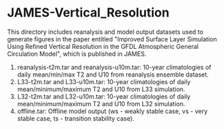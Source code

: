 # JAMES-Vertical_Resolution

This directory includes reanalysis and model output datasets used to generate figures in the paper entitled 
"Improved Surface Layer Simulation Using Refined Vertical Resolution in the GFDL Atmospheric General Circulation Model",
which is published in JAMES.

1. reanalysis-t2m.tar and reanalysis-u10m.tar: 10-year climatologies of daily mean/min/max T2 and U10 from reanalysis ensemble dataset.
2. L33-t2m.tar and L33-u10m.tar: 10-year climatologies of daily mean/minimum/maximum T2 and U10 from L33 simulation.
3. L32-t2m.tar and L32-u10m.tar: 10-year climatologies of daily mean/minimum/maximum T2 and U10 from L32 simulation.
4. offline.tar: Offline model output (ws - weakly stable case, vs - very stable case, ts - transition stability case).
